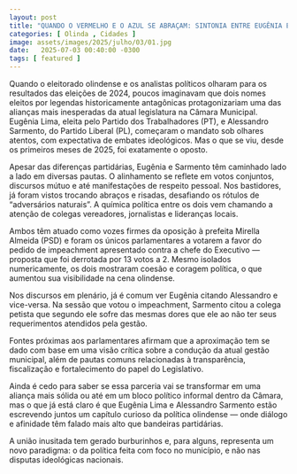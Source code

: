 ```yaml
---
layout: post
title: "QUANDO O VERMELHO E O AZUL SE ABRAÇAM: SINTONIA ENTRE EUGÊNIA E SARMENTO CHAMA ATENÇÃO"
categories: [ Olinda , Cidades ]
image: assets/images/2025/julho/03/01.jpg
date:   2025-07-03 00:40:00 -0300
tags: [ featured ]
---
```

Quando o eleitorado olindense e os analistas políticos olharam para os resultados das eleições de 2024, poucos imaginavam que dois nomes eleitos por legendas historicamente antagônicas protagonizariam uma das alianças mais inesperadas da atual legislatura na Câmara Municipal. Eugênia Lima, eleita pelo Partido dos Trabalhadores (PT), e Alessandro Sarmento, do Partido Liberal (PL), começaram o mandato sob olhares atentos, com expectativa de embates ideológicos. Mas o que se viu, desde os primeiros meses de 2025, foi exatamente o oposto.

Apesar das diferenças partidárias, Eugênia e Sarmento têm caminhado lado a lado em diversas pautas. O alinhamento se reflete em votos conjuntos, discursos mútuo e até manifestações de respeito pessoal. Nos bastidores, já foram vistos trocando abraços e risadas, desafiando os rótulos de “adversários naturais”. A química política entre os dois vem chamando a atenção de colegas vereadores, jornalistas e lideranças locais.

Ambos têm atuado como vozes firmes da oposição à prefeita Mirella Almeida (PSD) e foram os únicos parlamentares a votarem a favor do pedido de impeachment apresentado contra a chefe do Executivo — proposta que foi derrotada por 13 votos a 2. Mesmo isolados numericamente, os dois mostraram coesão e coragem política, o que aumentou sua visibilidade na cena olindense.

Nos discursos em plenário, já é comum ver Eugênia citando Alessandro e vice-versa. Na sessão que votou o impeachment, Sarmento citou a colega petista que segundo ele sofre das mesmas dores que ele ao não ter seus requerimentos atendidos pela gestão.

Fontes próximas aos parlamentares afirmam que a aproximação tem se dado com base em uma visão crítica sobre a condução da atual gestão municipal, além de pautas comuns relacionadas à transparência, fiscalização e fortalecimento do papel do Legislativo.

Ainda é cedo para saber se essa parceria vai se transformar em uma aliança mais sólida ou até em um bloco político informal dentro da Câmara, mas o que já está claro é que Eugênia Lima e Alessandro Sarmento estão escrevendo juntos um capítulo curioso da política olindense — onde diálogo e afinidade têm falado mais alto que bandeiras partidárias.

A união inusitada tem gerado burburinhos e, para alguns, representa um novo paradigma: o da política feita com foco no município, e não nas disputas ideológicas nacionais.
